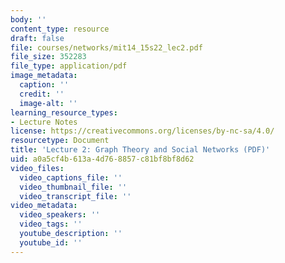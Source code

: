 ```yaml
---
body: ''
content_type: resource
draft: false
file: courses/networks/mit14_15s22_lec2.pdf
file_size: 352283
file_type: application/pdf
image_metadata:
  caption: ''
  credit: ''
  image-alt: ''
learning_resource_types:
- Lecture Notes
license: https://creativecommons.org/licenses/by-nc-sa/4.0/
resourcetype: Document
title: 'Lecture 2: Graph Theory and Social Networks (PDF)'
uid: a0a5cf4b-613a-4d76-8857-c81bf8bf8d62
video_files:
  video_captions_file: ''
  video_thumbnail_file: ''
  video_transcript_file: ''
video_metadata:
  video_speakers: ''
  video_tags: ''
  youtube_description: ''
  youtube_id: ''
---
```

